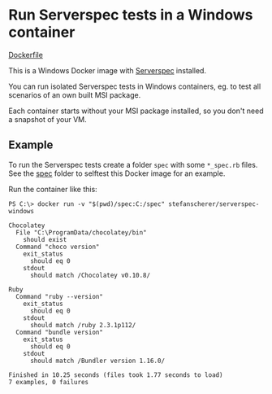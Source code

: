 # Run Serverspec tests in a Windows container

[Dockerfile](https://github.com/StefanScherer/dockerfiles-windows/blob/master/serverspec/Dockerfile)

This is a Windows Docker image with [Serverspec](http://serverspec.org) installed.

You can run isolated Serverspec tests in Windows containers, eg. to test all
scenarios of an own built MSI package.

Each container starts without your MSI package installed, so you don't need
a snapshot of your VM.

## Example

To run the Serverspec tests create a folder `spec` with some `*_spec.rb` files.
See the [spec](https://github.com/StefanScherer/dockerfiles-windows/tree/master/serverspec/spec) folder to selftest this Docker image for an example.

Run the container like this:

```
PS C:\> docker run -v "$(pwd)/spec:C:/spec" stefanscherer/serverspec-windows

Chocolatey
  File "C:\ProgramData/chocolatey/bin"
    should exist
  Command "choco version"
    exit_status
      should eq 0
    stdout
      should match /Chocolatey v0.10.8/

Ruby
  Command "ruby --version"
    exit_status
      should eq 0
    stdout
      should match /ruby 2.3.1p112/
  Command "bundle version"
    exit_status
      should eq 0
    stdout
      should match /Bundler version 1.16.0/

Finished in 10.25 seconds (files took 1.77 seconds to load)
7 examples, 0 failures
```
